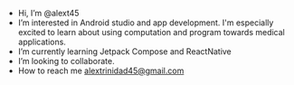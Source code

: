 - Hi, I’m @alext45
- I’m interested in Android studio and app development. I'm especially excited to learn about using computation and program towards medical applications. 
- I’m currently learning Jetpack Compose and ReactNative
- I’m looking to collaborate.
- How to reach me alextrinidad45@gmail.com

<!---
alext45/alext45 is a ✨ special ✨ repository because its `README.md` (this file) appears on your GitHub profile.
You can click the Preview link to take a look at your changes.
--->
